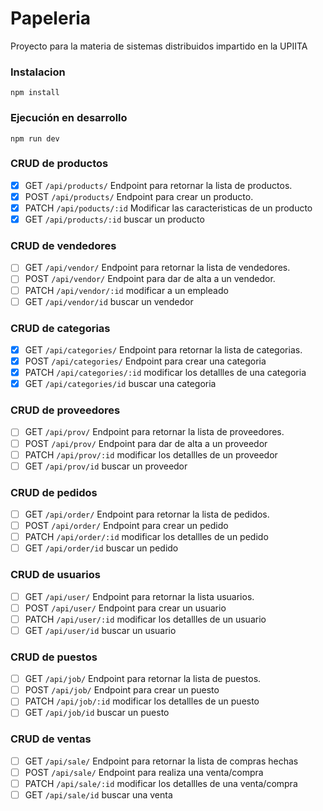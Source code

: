 # Papeleria
Proyecto para la materia de sistemas distribuidos impartido en la UPIITA

### Instalacion
```
npm install
```
### Ejecución en desarrollo
```
npm run dev
```

### CRUD de productos
- [X] GET `/api/products/` Endpoint para retornar la lista de productos.
- [X] POST `/api/products/` Endpoint para crear un producto.
- [x] PATCH `/api/poducts/:id` Modificar las caracteristicas de un producto 
- [x] GET `/api/products/:id` buscar un producto 

### CRUD de vendedores
- [ ] GET `/api/vendor/` Endpoint para retornar la lista de vendedores.
- [ ] POST `/api/vendor/` Endpoint para dar de alta a un vendedor.
- [ ] PATCH `/api/vendor/:id` modificar a un empleado
- [ ] GET `/api/vendor/id` buscar un vendedor

### CRUD de categorias
- [x] GET `/api/categories/` Endpoint para retornar la lista de categorias.
- [x] POST `/api/categories/` Endpoint para crear una categoria
- [x] PATCH `/api/categories/:id` modificar los detallles de una categoria
- [x] GET `/api/categories/id` buscar una categoria

### CRUD de proveedores
- [ ] GET `/api/prov/` Endpoint para retornar la lista de proveedores.
- [ ] POST `/api/prov/` Endpoint para dar de alta a un proveedor
- [ ] PATCH `/api/prov/:id` modificar los detallles de un proveedor
- [ ] GET `/api/prov/id` buscar un proveedor

### CRUD de pedidos
- [ ] GET `/api/order/` Endpoint para retornar la lista de pedidos.
- [ ] POST `/api/order/` Endpoint para crear un pedido
- [ ] PATCH `/api/order/:id` modificar los detallles de un pedido
- [ ] GET `/api/order/id` buscar un pedido

### CRUD de usuarios
- [ ] GET `/api/user/` Endpoint para retornar la lista usuarios.
- [ ] POST `/api/user/` Endpoint para crear un usuario
- [ ] PATCH `/api/user/:id` modificar los detallles de un usuario
- [ ] GET `/api/user/id` buscar un usuario

### CRUD de puestos
- [ ] GET `/api/job/` Endpoint para retornar la lista de puestos.
- [ ] POST `/api/job/` Endpoint para crear un puesto
- [ ] PATCH `/api/job/:id` modificar los detallles de un puesto
- [ ] GET `/api/job/id` buscar un puesto

### CRUD de ventas
- [ ] GET `/api/sale/` Endpoint para retornar la lista de compras hechas
- [ ] POST `/api/sale/` Endpoint para realiza una venta/compra
- [ ] PATCH `/api/sale/:id` modificar los detallles de una venta/compra
- [ ] GET `/api/sale/id` buscar una venta